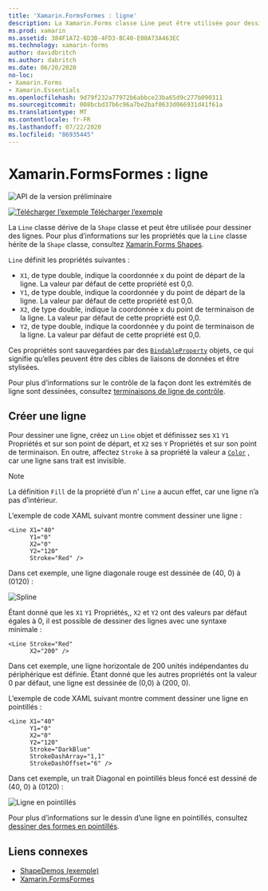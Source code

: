 ```yaml
---
title: 'Xamarin.FormsFormes : ligne'
description: La Xamarin.Forms classe Line peut être utilisée pour dessiner des lignes.
ms.prod: xamarin
ms.assetid: 384F1A72-6D3B-4FD3-BC40-E00A73A463EC
ms.technology: xamarin-forms
author: davidbritch
ms.author: dabritch
ms.date: 06/20/2020
no-loc:
- Xamarin.Forms
- Xamarin.Essentials
ms.openlocfilehash: 9d79f232a77972b6abbce23ba65d9c277b090311
ms.sourcegitcommit: 008bcbd37b6c96a7be2baf0633d066931d41f61a
ms.translationtype: MT
ms.contentlocale: fr-FR
ms.lasthandoff: 07/22/2020
ms.locfileid: "86935445"
---
```

# <a name="xamarinforms-shapes-line"></a>Xamarin.FormsFormes : ligne

![API de la version préliminaire](~/media/shared/preview.png "Cette API est actuellement en préversion.")

[![Télécharger l’exemple](~/media/shared/download.png) Télécharger l’exemple](https://docs.microsoft.com/samples/xamarin/xamarin-forms-samples/userinterface-shapesdemos/)

La `Line` classe dérive de la `Shape` classe et peut être utilisée pour dessiner des lignes. Pour plus d’informations sur les propriétés que la `Line` classe hérite de la `Shape` classe, consultez [ Xamarin.Forms Shapes](index.md).

`Line` définit les propriétés suivantes :

- `X1`, de type double, indique la coordonnée x du point de départ de la ligne. La valeur par défaut de cette propriété est 0,0.
- `Y1`, de type double, indique la coordonnée y du point de départ de la ligne. La valeur par défaut de cette propriété est 0,0.
- `X2`, de type double, indique la coordonnée x du point de terminaison de la ligne. La valeur par défaut de cette propriété est 0,0.
- `Y2`, de type double, indique la coordonnée y du point de terminaison de la ligne. La valeur par défaut de cette propriété est 0,0.

Ces propriétés sont sauvegardées par des [`BindableProperty`](xref:Xamarin.Forms.BindableProperty) objets, ce qui signifie qu’elles peuvent être des cibles de liaisons de données et être stylisées.

Pour plus d’informations sur le contrôle de la façon dont les extrémités de ligne sont dessinées, consultez [terminaisons de ligne de contrôle](index.md#control-line-ends).

## <a name="create-a-line"></a>Créer une ligne

Pour dessiner une ligne, créez un `Line` objet et définissez ses `X1` `Y1` Propriétés et sur son point de départ, et `X2` ses `Y` Propriétés et sur son point de terminaison. En outre, affectez `Stroke` à sa propriété la valeur a [`Color`](xref:Xamarin.Forms.Color) , car une ligne sans trait est invisible.

> [!NOTE]
> La définition `Fill` de la propriété d’un n' `Line` a aucun effet, car une ligne n’a pas d’intérieur.

L’exemple de code XAML suivant montre comment dessiner une ligne :

```xaml
<Line X1="40"
      Y1="0"
      X2="0"
      Y2="120"
      Stroke="Red" />
```

Dans cet exemple, une ligne diagonale rouge est dessinée de (40, 0) à (0120) :

![Spline](line-images/line.png "Courbes")

Étant donné que les `X1` `Y1` Propriétés,, `X2` et `Y2` ont des valeurs par défaut égales à 0, il est possible de dessiner des lignes avec une syntaxe minimale :

```xaml
<Line Stroke="Red"
      X2="200" />
```

Dans cet exemple, une ligne horizontale de 200 unités indépendantes du périphérique est définie. Étant donné que les autres propriétés ont la valeur 0 par défaut, une ligne est dessinée de (0,0) à (200, 0).

L’exemple de code XAML suivant montre comment dessiner une ligne en pointillés :

```xaml
<Line X1="40"
      Y1="0"
      X2="0"
      Y2="120"
      Stroke="DarkBlue"
      StrokeDashArray="1,1"
      StrokeDashOffset="6" />
```

Dans cet exemple, un trait Diagonal en pointillés bleus foncé est dessiné de (40, 0) à (0120) :

![Ligne en pointillés](line-images/dashed-line.png "Ligne en pointillés")

Pour plus d’informations sur le dessin d’une ligne en pointillés, consultez [dessiner des formes en pointillés](index.md#draw-dashed-shapes).

## <a name="related-links"></a>Liens connexes

- [ShapeDemos (exemple)](https://docs.microsoft.com/samples/xamarin/xamarin-forms-samples/userinterface-shapesdemos/)
- [Xamarin.FormsFormes](index.md)
